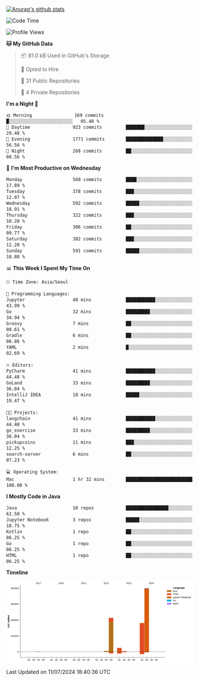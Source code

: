 [![Anurag's github stats](https://github-readme-stats.vercel.app/api?username=hajubal)](https://github.com/anuraghazra/github-readme-stats)

<!--START_SECTION:waka-->
![Code Time](http://img.shields.io/badge/Code%20Time-74%20hrs%2045%20mins-blue)

![Profile Views](http://img.shields.io/badge/Profile%20Views-0-blue)

**🐱 My GitHub Data** 

> 📦 81.0 kB Used in GitHub's Storage 
 > 
> 💼 Opted to Hire
 > 
> 📜 31 Public Repositories 
 > 
> 🔑 4 Private Repositories 
 > 
**I'm a Night 🦉** 

```text
🌞 Morning                169 commits         █░░░░░░░░░░░░░░░░░░░░░░░░   05.40 % 
🌆 Daytime                923 commits         ███████░░░░░░░░░░░░░░░░░░   29.48 % 
🌃 Evening                1771 commits        ██████████████░░░░░░░░░░░   56.56 % 
🌙 Night                  268 commits         ██░░░░░░░░░░░░░░░░░░░░░░░   08.56 % 
```
📅 **I'm Most Productive on Wednesday** 

```text
Monday                   560 commits         ████░░░░░░░░░░░░░░░░░░░░░   17.89 % 
Tuesday                  378 commits         ███░░░░░░░░░░░░░░░░░░░░░░   12.07 % 
Wednesday                592 commits         █████░░░░░░░░░░░░░░░░░░░░   18.91 % 
Thursday                 322 commits         ███░░░░░░░░░░░░░░░░░░░░░░   10.28 % 
Friday                   306 commits         ██░░░░░░░░░░░░░░░░░░░░░░░   09.77 % 
Saturday                 382 commits         ███░░░░░░░░░░░░░░░░░░░░░░   12.20 % 
Sunday                   591 commits         █████░░░░░░░░░░░░░░░░░░░░   18.88 % 
```


📊 **This Week I Spent My Time On** 

```text
🕑︎ Time Zone: Asia/Seoul

💬 Programming Languages: 
Jupyter                  40 mins             ███████████░░░░░░░░░░░░░░   43.99 % 
Go                       32 mins             █████████░░░░░░░░░░░░░░░░   34.94 % 
Groovy                   7 mins              ██░░░░░░░░░░░░░░░░░░░░░░░   08.61 % 
Gradle                   6 mins              ██░░░░░░░░░░░░░░░░░░░░░░░   06.86 % 
YAML                     2 mins              █░░░░░░░░░░░░░░░░░░░░░░░░   02.69 % 

🔥 Editors: 
PyCharm                  41 mins             ███████████░░░░░░░░░░░░░░   44.48 % 
GoLand                   33 mins             █████████░░░░░░░░░░░░░░░░   36.04 % 
IntelliJ IDEA            18 mins             █████░░░░░░░░░░░░░░░░░░░░   19.47 % 

🐱‍💻 Projects: 
langchain                41 mins             ███████████░░░░░░░░░░░░░░   44.48 % 
go_exercise              33 mins             █████████░░░░░░░░░░░░░░░░   36.04 % 
pickupcoins              11 mins             ███░░░░░░░░░░░░░░░░░░░░░░   12.25 % 
search-server            6 mins              ██░░░░░░░░░░░░░░░░░░░░░░░   07.23 % 

💻 Operating System: 
Mac                      1 hr 32 mins        █████████████████████████   100.00 % 
```

**I Mostly Code in Java** 

```text
Java                     10 repos            ████████████████░░░░░░░░░   62.50 % 
Jupyter Notebook         3 repos             █████░░░░░░░░░░░░░░░░░░░░   18.75 % 
Kotlin                   1 repo              ██░░░░░░░░░░░░░░░░░░░░░░░   06.25 % 
Go                       1 repo              ██░░░░░░░░░░░░░░░░░░░░░░░   06.25 % 
HTML                     1 repo              ██░░░░░░░░░░░░░░░░░░░░░░░   06.25 % 
```



**Timeline**

![Lines of Code chart](https://raw.githubusercontent.com/hajubal/hajubal/main/assets/bar_graph.png)


 Last Updated on 11/07/2024 18:40:36 UTC
<!--END_SECTION:waka-->
